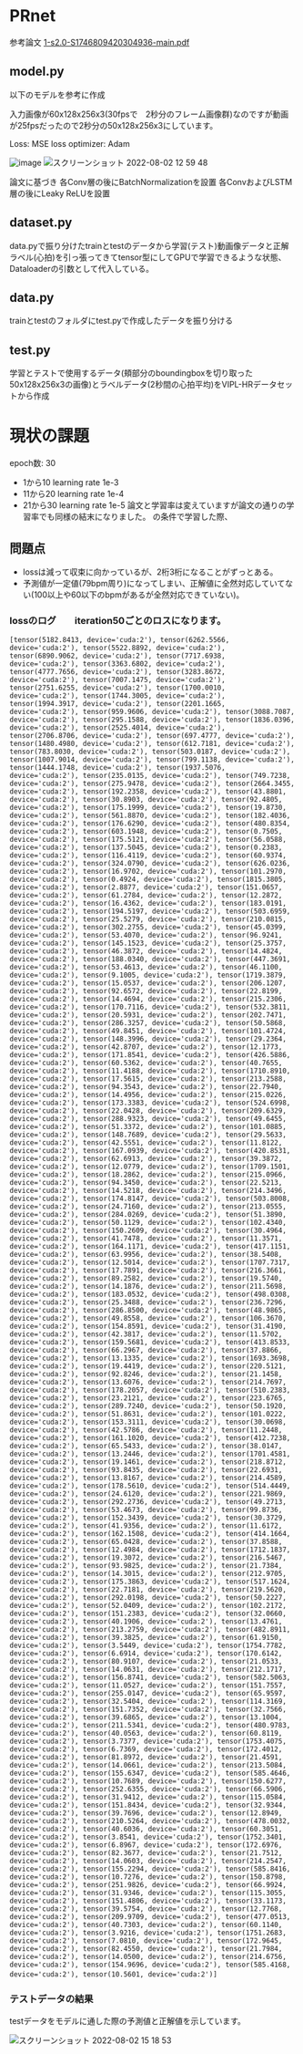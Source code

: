# PRnet

参考論文
[1-s2.0-S1746809420304936-main.pdf](https://github.com/kaishu16/PRnet/files/9241286/1-s2.0-S1746809420304936-main.pdf)


## model.py
以下のモデルを参考に作成

入力画像が60x128x256x3(30fpsで　2秒分のフレーム画像群)なのですが動画が25fpsだったので2秒分の50x128x256x3にしています。

Loss: MSE loss
optimizer: Adam

![image](https://user-images.githubusercontent.com/43696731/182303896-ec3b10b1-ccda-45c4-aabb-1f00ada5b777.png)
![スクリーンショット 2022-08-02 12 59 48](https://user-images.githubusercontent.com/43696731/182303792-550c965f-dd13-4d82-bd42-7423778b156c.png)

論文に基づき
各Conv層の後にBatchNormalizationを設置
各ConvおよびLSTM層の後にLeaky ReLUを設置


## dataset.py
data.pyで振り分けたtrainとtestのデータから学習(テスト)動画像データと正解ラベル(心拍)を引っ張ってきてtensor型にしてGPUで学習できるような状態、Dataloaderの引数として代入している。

## data.py
trainとtestのフォルダにtest.pyで作成したデータを振り分ける

## test.py
学習とテストで使用するデータ(頬部分のboundingboxを切り取った50x128x256x3の画像)とラベルデータ(2秒間の心拍平均)をVIPL-HRデータセットから作成


# 現状の課題

epoch数: 30

- 1から10 learning rate 1e-3
- 11から20 learning rate 1e-4
- 21から30 learning rate 1e-5
論文と学習率は変えていますが論文の通りの学習率でも同様の結末になりました。
の条件で学習した際、

## 問題点
- lossは減って収束に向かっているが、2桁3桁になることがずっとある。
- 予測値が一定値(79bpm周り)になってしまい、正解値に全然対応していてない(100以上や60以下のbpmがあるが全然対応できていない)。


### lossのログ　　iteration50ごとのロスになります。

```[tensor(5182.8413, device='cuda:2'), tensor(6262.5566, device='cuda:2'), tensor(5522.8892, device='cuda:2'), tensor(6890.9062, device='cuda:2'), tensor(7717.6938, device='cuda:2'), tensor(3363.6802, device='cuda:2'), tensor(4777.7656, device='cuda:2'), tensor(3283.8672, device='cuda:2'), tensor(7007.1475, device='cuda:2'), tensor(2751.6255, device='cuda:2'), tensor(1700.0010, device='cuda:2'), tensor(1744.3005, device='cuda:2'), tensor(1994.3917, device='cuda:2'), tensor(2201.1665, device='cuda:2'), tensor(959.9606, device='cuda:2'), tensor(3088.7087, device='cuda:2'), tensor(295.1588, device='cuda:2'), tensor(1836.0396, device='cuda:2'), tensor(2525.4014, device='cuda:2'), tensor(2706.8706, device='cuda:2'), tensor(697.4777, device='cuda:2'), tensor(1480.4980, device='cuda:2'), tensor(612.7181, device='cuda:2'), tensor(783.8030, device='cuda:2'), tensor(503.0187, device='cuda:2'), tensor(1007.9014, device='cuda:2'), tensor(799.1138, device='cuda:2'), tensor(1444.1748, device='cuda:2'), tensor(1937.5076, device='cuda:2'), tensor(235.0135, device='cuda:2'), tensor(749.7238, device='cuda:2'), tensor(275.9478, device='cuda:2'), tensor(2664.3455, device='cuda:2'), tensor(192.2358, device='cuda:2'), tensor(43.8801, device='cuda:2'), tensor(30.8903, device='cuda:2'), tensor(92.4805, device='cuda:2'), tensor(175.1999, device='cuda:2'), tensor(19.8730, device='cuda:2'), tensor(561.8870, device='cuda:2'), tensor(182.4036, device='cuda:2'), tensor(176.6290, device='cuda:2'), tensor(480.8354, device='cuda:2'), tensor(603.1948, device='cuda:2'), tensor(0.7505, device='cuda:2'), tensor(175.5121, device='cuda:2'), tensor(56.0588, device='cuda:2'), tensor(137.5045, device='cuda:2'), tensor(0.2383, device='cuda:2'), tensor(116.4119, device='cuda:2'), tensor(60.9374, device='cuda:2'), tensor(324.0790, device='cuda:2'), tensor(626.0236, device='cuda:2'), tensor(16.9702, device='cuda:2'), tensor(101.2970, device='cuda:2'), tensor(0.4924, device='cuda:2'), tensor(1815.3805, device='cuda:2'), tensor(2.8877, device='cuda:2'), tensor(151.0657, device='cuda:2'), tensor(61.2784, device='cuda:2'), tensor(12.2872, device='cuda:2'), tensor(16.4362, device='cuda:2'), tensor(183.0191, device='cuda:2'), tensor(194.5197, device='cuda:2'), tensor(503.6959, device='cuda:2'), tensor(25.5279, device='cuda:2'), tensor(210.0815, device='cuda:2'), tensor(302.2755, device='cuda:2'), tensor(45.0399, device='cuda:2'), tensor(53.4070, device='cuda:2'), tensor(96.9241, device='cuda:2'), tensor(145.1523, device='cuda:2'), tensor(25.3757, device='cuda:2'), tensor(46.3872, device='cuda:2'), tensor(14.4824, device='cuda:2'), tensor(188.0340, device='cuda:2'), tensor(447.3691, device='cuda:2'), tensor(53.4613, device='cuda:2'), tensor(46.1100, device='cuda:2'), tensor(9.1005, device='cuda:2'), tensor(1719.3879, device='cuda:2'), tensor(15.0537, device='cuda:2'), tensor(206.1207, device='cuda:2'), tensor(92.6572, device='cuda:2'), tensor(22.8199, device='cuda:2'), tensor(14.4694, device='cuda:2'), tensor(215.2306, device='cuda:2'), tensor(170.7116, device='cuda:2'), tensor(532.3811, device='cuda:2'), tensor(20.5931, device='cuda:2'), tensor(202.7471, device='cuda:2'), tensor(286.3257, device='cuda:2'), tensor(50.5868, device='cuda:2'), tensor(49.8451, device='cuda:2'), tensor(101.4724, device='cuda:2'), tensor(148.3996, device='cuda:2'), tensor(29.2364, device='cuda:2'), tensor(42.8707, device='cuda:2'), tensor(12.1773, device='cuda:2'), tensor(171.8541, device='cuda:2'), tensor(426.5886, device='cuda:2'), tensor(60.5362, device='cuda:2'), tensor(40.7655, device='cuda:2'), tensor(11.4188, device='cuda:2'), tensor(1710.8910, device='cuda:2'), tensor(17.5615, device='cuda:2'), tensor(213.2588, device='cuda:2'), tensor(94.3543, device='cuda:2'), tensor(22.7940, device='cuda:2'), tensor(14.4956, device='cuda:2'), tensor(215.0226, device='cuda:2'), tensor(173.3383, device='cuda:2'), tensor(524.6998, device='cuda:2'), tensor(22.0428, device='cuda:2'), tensor(209.6329, device='cuda:2'), tensor(288.9323, device='cuda:2'), tensor(49.6455, device='cuda:2'), tensor(51.3372, device='cuda:2'), tensor(101.0885, device='cuda:2'), tensor(148.7689, device='cuda:2'), tensor(29.5633, device='cuda:2'), tensor(42.5551, device='cuda:2'), tensor(11.8122, device='cuda:2'), tensor(167.0939, device='cuda:2'), tensor(420.8531, device='cuda:2'), tensor(62.6913, device='cuda:2'), tensor(39.3872, device='cuda:2'), tensor(12.0779, device='cuda:2'), tensor(1709.1501, device='cuda:2'), tensor(18.2862, device='cuda:2'), tensor(215.0966, device='cuda:2'), tensor(94.3450, device='cuda:2'), tensor(22.5213, device='cuda:2'), tensor(14.5218, device='cuda:2'), tensor(214.3496, device='cuda:2'), tensor(174.8147, device='cuda:2'), tensor(503.8008, device='cuda:2'), tensor(24.7160, device='cuda:2'), tensor(213.0555, device='cuda:2'), tensor(284.0269, device='cuda:2'), tensor(51.3890, device='cuda:2'), tensor(50.1129, device='cuda:2'), tensor(102.4340, device='cuda:2'), tensor(150.2609, device='cuda:2'), tensor(30.4964, device='cuda:2'), tensor(41.7478, device='cuda:2'), tensor(11.3571, device='cuda:2'), tensor(164.1171, device='cuda:2'), tensor(417.1151, device='cuda:2'), tensor(63.9956, device='cuda:2'), tensor(38.5408, device='cuda:2'), tensor(12.5014, device='cuda:2'), tensor(1707.7317, device='cuda:2'), tensor(17.7891, device='cuda:2'), tensor(216.3661, device='cuda:2'), tensor(89.2582, device='cuda:2'), tensor(19.5740, device='cuda:2'), tensor(14.1876, device='cuda:2'), tensor(211.5698, device='cuda:2'), tensor(183.0532, device='cuda:2'), tensor(498.0308, device='cuda:2'), tensor(25.3488, device='cuda:2'), tensor(236.7296, device='cuda:2'), tensor(286.8500, device='cuda:2'), tensor(48.9865, device='cuda:2'), tensor(49.8558, device='cuda:2'), tensor(106.3670, device='cuda:2'), tensor(154.8591, device='cuda:2'), tensor(31.4190, device='cuda:2'), tensor(42.3817, device='cuda:2'), tensor(11.5702, device='cuda:2'), tensor(159.5681, device='cuda:2'), tensor(413.8533, device='cuda:2'), tensor(66.2967, device='cuda:2'), tensor(37.8866, device='cuda:2'), tensor(13.1335, device='cuda:2'), tensor(1693.3698, device='cuda:2'), tensor(19.4419, device='cuda:2'), tensor(220.5121, device='cuda:2'), tensor(92.8246, device='cuda:2'), tensor(21.1458, device='cuda:2'), tensor(13.6076, device='cuda:2'), tensor(214.7697, device='cuda:2'), tensor(178.2057, device='cuda:2'), tensor(510.2383, device='cuda:2'), tensor(23.2121, device='cuda:2'), tensor(223.6765, device='cuda:2'), tensor(289.7240, device='cuda:2'), tensor(50.1920, device='cuda:2'), tensor(51.8631, device='cuda:2'), tensor(101.0222, device='cuda:2'), tensor(153.3111, device='cuda:2'), tensor(30.0698, device='cuda:2'), tensor(42.5786, device='cuda:2'), tensor(11.2448, device='cuda:2'), tensor(161.1020, device='cuda:2'), tensor(412.7238, device='cuda:2'), tensor(65.5433, device='cuda:2'), tensor(38.0147, device='cuda:2'), tensor(13.2446, device='cuda:2'), tensor(1701.4581, device='cuda:2'), tensor(19.1461, device='cuda:2'), tensor(218.8712, device='cuda:2'), tensor(93.8435, device='cuda:2'), tensor(22.6931, device='cuda:2'), tensor(13.8167, device='cuda:2'), tensor(214.4589, device='cuda:2'), tensor(178.5610, device='cuda:2'), tensor(514.4449, device='cuda:2'), tensor(24.6120, device='cuda:2'), tensor(221.9869, device='cuda:2'), tensor(292.2736, device='cuda:2'), tensor(49.2713, device='cuda:2'), tensor(53.4673, device='cuda:2'), tensor(99.8736, device='cuda:2'), tensor(152.3439, device='cuda:2'), tensor(30.3729, device='cuda:2'), tensor(41.9356, device='cuda:2'), tensor(11.6172, device='cuda:2'), tensor(162.1508, device='cuda:2'), tensor(414.1664, device='cuda:2'), tensor(65.0428, device='cuda:2'), tensor(37.8588, device='cuda:2'), tensor(12.4984, device='cuda:2'), tensor(1712.1837, device='cuda:2'), tensor(19.3072, device='cuda:2'), tensor(216.5467, device='cuda:2'), tensor(93.9825, device='cuda:2'), tensor(21.7384, device='cuda:2'), tensor(14.3015, device='cuda:2'), tensor(212.9705, device='cuda:2'), tensor(175.3863, device='cuda:2'), tensor(517.1624, device='cuda:2'), tensor(22.7181, device='cuda:2'), tensor(219.5620, device='cuda:2'), tensor(292.0198, device='cuda:2'), tensor(50.2227, device='cuda:2'), tensor(52.0409, device='cuda:2'), tensor(102.2172, device='cuda:2'), tensor(151.2383, device='cuda:2'), tensor(32.0660, device='cuda:2'), tensor(40.1906, device='cuda:2'), tensor(13.4761, device='cuda:2'), tensor(213.2759, device='cuda:2'), tensor(482.8911, device='cuda:2'), tensor(39.3825, device='cuda:2'), tensor(61.9150, device='cuda:2'), tensor(3.5449, device='cuda:2'), tensor(1754.7782, device='cuda:2'), tensor(6.6914, device='cuda:2'), tensor(170.6142, device='cuda:2'), tensor(80.9107, device='cuda:2'), tensor(21.0533, device='cuda:2'), tensor(14.0631, device='cuda:2'), tensor(212.1717, device='cuda:2'), tensor(156.8741, device='cuda:2'), tensor(582.5063, device='cuda:2'), tensor(11.0527, device='cuda:2'), tensor(151.7557, device='cuda:2'), tensor(255.0147, device='cuda:2'), tensor(65.9597, device='cuda:2'), tensor(32.5404, device='cuda:2'), tensor(114.3169, device='cuda:2'), tensor(151.7352, device='cuda:2'), tensor(32.7566, device='cuda:2'), tensor(39.6865, device='cuda:2'), tensor(13.1004, device='cuda:2'), tensor(211.5341, device='cuda:2'), tensor(480.9783, device='cuda:2'), tensor(40.0563, device='cuda:2'), tensor(60.8119, device='cuda:2'), tensor(3.7377, device='cuda:2'), tensor(1753.4075, device='cuda:2'), tensor(6.7369, device='cuda:2'), tensor(172.4012, device='cuda:2'), tensor(81.8972, device='cuda:2'), tensor(21.4591, device='cuda:2'), tensor(14.0661, device='cuda:2'), tensor(213.5084, device='cuda:2'), tensor(155.6347, device='cuda:2'), tensor(585.4646, device='cuda:2'), tensor(10.7689, device='cuda:2'), tensor(150.6277, device='cuda:2'), tensor(252.6355, device='cuda:2'), tensor(66.5906, device='cuda:2'), tensor(31.9412, device='cuda:2'), tensor(115.0584, device='cuda:2'), tensor(151.8434, device='cuda:2'), tensor(32.9344, device='cuda:2'), tensor(39.7696, device='cuda:2'), tensor(12.8949, device='cuda:2'), tensor(210.5264, device='cuda:2'), tensor(478.0032, device='cuda:2'), tensor(40.6036, device='cuda:2'), tensor(60.3051, device='cuda:2'), tensor(3.8541, device='cuda:2'), tensor(1752.3401, device='cuda:2'), tensor(6.8967, device='cuda:2'), tensor(172.6976, device='cuda:2'), tensor(82.3677, device='cuda:2'), tensor(21.7512, device='cuda:2'), tensor(14.0603, device='cuda:2'), tensor(214.2547, device='cuda:2'), tensor(155.2294, device='cuda:2'), tensor(585.8416, device='cuda:2'), tensor(10.7276, device='cuda:2'), tensor(150.8798, device='cuda:2'), tensor(251.9826, device='cuda:2'), tensor(66.9924, device='cuda:2'), tensor(31.9346, device='cuda:2'), tensor(115.3055, device='cuda:2'), tensor(151.4806, device='cuda:2'), tensor(33.1173, device='cuda:2'), tensor(39.5754, device='cuda:2'), tensor(12.7768, device='cuda:2'), tensor(209.9709, device='cuda:2'), tensor(477.0513, device='cuda:2'), tensor(40.7303, device='cuda:2'), tensor(60.1140, device='cuda:2'), tensor(3.9216, device='cuda:2'), tensor(1751.2683, device='cuda:2'), tensor(7.0810, device='cuda:2'), tensor(172.9645, device='cuda:2'), tensor(82.4550, device='cuda:2'), tensor(21.7984, device='cuda:2'), tensor(14.0500, device='cuda:2'), tensor(214.6756, device='cuda:2'), tensor(154.9696, device='cuda:2'), tensor(585.4168, device='cuda:2'), tensor(10.5601, device='cuda:2')]　```


### テストデータの結果

testデータをモデルに通した際の予測値と正解値を示しています。

![スクリーンショット 2022-08-02 15 18 53](https://user-images.githubusercontent.com/43696731/182352956-0516c5c6-d6cf-4693-85c0-888b097cc86b.png)


